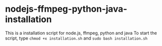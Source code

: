 # nodejs-ffmpeg-python-java-installation

This is a installation script for node.js, ffmpeg, python and java
To start the script, type `chmod +x installation.sh` and `sudo bash installation.sh`
